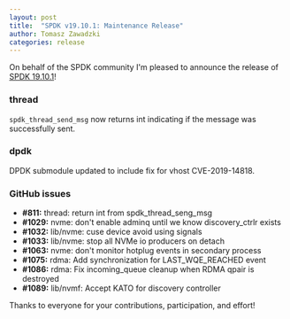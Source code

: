 ```yaml
---
layout: post
title:  "SPDK v19.10.1: Maintenance Release"
author: Tomasz Zawadzki
categories: release
---
```


On behalf of the SPDK community I'm pleased to announce the release of [SPDK 19.10.1](https://github.com/spdk/spdk/releases/tag/v19.10.1)!

### thread
`spdk_thread_send_msg` now returns int indicating if the message was successfully
sent.

### dpdk
DPDK submodule updated to include fix for vhost CVE-2019-14818.

### GitHub issues
- **#811:** thread: return int from spdk_thread_seng_msg
- **#1029:** nvme: don't enable adminq until we know discovery_ctrlr exists
- **#1032:** lib/nvme: cuse device avoid using signals
- **#1033:** lib/nvme: stop all NVMe io producers on detach
- **#1063:** nvme: don't monitor hotplug events in secondary process
- **#1075:** rdma: Add synchronization for LAST_WQE_REACHED event
- **#1086:** rdma: Fix incoming_queue cleanup when RDMA qpair is destroyed
- **#1089:** lib/nvmf: Accept KATO for discovery controller

Thanks to everyone for your contributions, participation, and effort!
